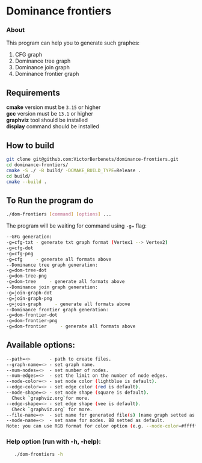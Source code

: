 # Dominance frontiers
### About
This program can help you to generate such graphes:
1) CFG graph
2) Dominance tree graph
3) Dominance join graph
4) Dominance frontier graph
## Requirements
**cmake** version must be `3.15` or higher  
**gcc** version must be `13.1` or higher  
**graphviz** tool should be installed  
**display** command should be installed  
## How to build
```bash
git clone git@github.com:VictorBerbenets/dominance-frontiers.git
cd dominance-frontiers/
cmake -S ./ -B build/ -DCMAKE_BUILD_TYPE=Release .
cd build/
cmake --build .
```
## To Run the program do
```bash
./dom-frontiers [command] [options] ...
```
The program will be waiting for command using `-g=` flag:
```bash
--GFG generation:
-g=cfg-txt - generate txt graph format (Vertex1 --> Vertex2)
-g=cfg-dot
-g=cfg-png
-g=cfg     - generate all formats above
--Dominance tree graph generation:
-g=dom-tree-dot
-g=dom-tree-png
-g=dom-tree     - generate all formats above
--Dominance join graph generation:
-g=join-graph-dot
-g=join-graph-png
-g=join-graph     - generate all formats above
--Dominance frontier graph generation:
-g=dom-frontier-dot
-g=dom-frontier-png
-g=dom-frontier     - generate all formats above
```
## Available options:
```bash
--path=<>       - path to create files.  
--graph-name=<> - set graph name.  
--num-nodes=<>  - set number of nodes.  
--num-edges=<>  - set the limit on the number of node edges.  
--node-color=<> - set node color (lightblue is default).  
--edge-color=<> - set edge color (red is default).  
--node-shape=<> - set node shape (square is default).  
  Check `graphviz.org`for more.  
--edge-shape=<> - set edge shape (vee is default).  
  Check `graphviz.org` for more.  
--file-name=<>  - set name for generated file(s) (name graph setted as default).  
--node-name=<>  - set name for nodes. BB setted as default.  
Note: you can use RGB format for color option (e.g. --node-color=#ffffff).
```
### Help option (run with -h, -help):
```bash
   ./dom-frontiers -h 
```
